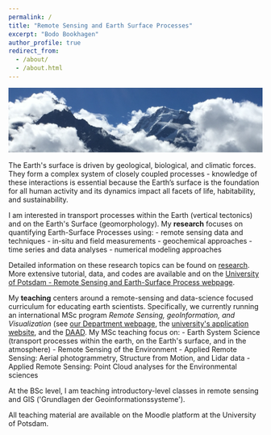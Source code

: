 ```yaml
---
permalink: /
title: "Remote Sensing and Earth Surface Processes"
excerpt: "Bodo Bookhagen"
author_profile: true
redirect_from: 
  - /about/
  - /about.html
---
```

![View of the Kinnaur Kailash in the NW Himalaya](images/Kailash_title_clip.jpg "Kinnaur Kailash")

The Earth's surface is driven by geological, biological, and climatic forces. They form a complex system of closely coupled processes - knowledge of these interactions is essential because the Earth’s
surface is the foundation for all human activity and its dynamics impact all facets of life, habitability, and sustainability. 

I am interested in transport processes within the Earth (vertical tectonics) and on the Earth's Surface (geomorphology). My **research** focuses on quantifying Earth-Surface Processes using:
    - remote sensing data and techniques
    - in-situ and field measurements
    - geochemical approaches
    - time series and data analyses
    - numerical modeling approaches 

Detailed information on these research topics can be found on [research](http://bodobookhagen.github.io/research). More extensive tutorial, data, and codes are available and on the [University of Potsdam - Remote Sensing and Earth-Surface Process webpage](http://UP-RS-ESP.github.io/).


My **teaching** centers around a remote-sensing and data-science focused curriculum for educating earth scientists. Specifically, we currently running an international MSc program *Remote Sensing, geoInformation, and Visualization* (see [our Department webpage](http://www.geo.uni-potsdam.de/msc-RSIV-e.html), the [university's application website](https://www.uni-potsdam.de/de/mnfakul/studium-und-lehre/master/remote-sensing-geoinformation-and-visualization.html), and the [DAAD](https://www.daad.de/deutschland/studienangebote/international-programmes/en/detail/4855/). My MSc teaching focus on:
    - Earth System Science (transport processes within the earth, on the Earth's surface, and in the atmosphere)
    - Remote Sensing of the Environment 
    - Applied Remote Sensing: Aerial photogrammetry, Structure from Motion, and Lidar data
    - Applied Remote Sensing: Point Cloud analyses for the Environmental sciences

At the BSc level, I am teaching introductory-level classes in remote sensing and GIS ('Grundlagen der Geoinformationssysteme').

All teaching material are available on the Moodle platform at the University of Potsdam.
